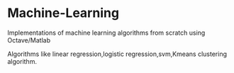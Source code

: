 # Machine-Learning
Implementations of machine learning algorithms from scratch using Octave/Matlab

Algorithms like linear regression,logistic regression,svm,Kmeans clustering algorithm.
